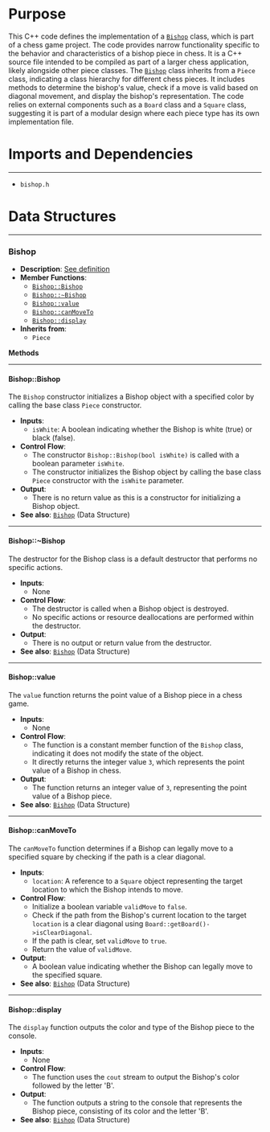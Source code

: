 # Purpose
This C++ code defines the implementation of a [`Bishop`](#BishopBishop) class, which is part of a chess game project. The code provides narrow functionality specific to the behavior and characteristics of a bishop piece in chess. It is a C++ source file intended to be compiled as part of a larger chess application, likely alongside other piece classes. The [`Bishop`](#BishopBishop) class inherits from a `Piece` class, indicating a class hierarchy for different chess pieces. It includes methods to determine the bishop's value, check if a move is valid based on diagonal movement, and display the bishop's representation. The code relies on external components such as a `Board` class and a `Square` class, suggesting it is part of a modular design where each piece type has its own implementation file.
# Imports and Dependencies

---
- `bishop.h`


# Data Structures

---
### Bishop<!-- {{#data_structure:Bishop}} -->
- **Description**: [See definition](bishop.h.driver.md#Bishop)
- **Member Functions**:
    - [`Bishop::Bishop`](#BishopBishop)
    - [`Bishop::~Bishop`](#BishopBishop)
    - [`Bishop::value`](#Bishopvalue)
    - [`Bishop::canMoveTo`](#BishopcanMoveTo)
    - [`Bishop::display`](#Bishopdisplay)
- **Inherits from**:
    - `Piece`

**Methods**

---
#### Bishop::Bishop<!-- {{#callable:Bishop::Bishop}} -->
The `Bishop` constructor initializes a Bishop object with a specified color by calling the base class `Piece` constructor.
- **Inputs**:
    - `isWhite`: A boolean indicating whether the Bishop is white (true) or black (false).
- **Control Flow**:
    - The constructor `Bishop::Bishop(bool isWhite)` is called with a boolean parameter `isWhite`.
    - The constructor initializes the Bishop object by calling the base class `Piece` constructor with the `isWhite` parameter.
- **Output**:
    - There is no return value as this is a constructor for initializing a Bishop object.
- **See also**: [`Bishop`](bishop.h.driver.md#Bishop)  (Data Structure)


---
#### Bishop::\~Bishop<!-- {{#callable:Bishop::~Bishop}} -->
The destructor for the Bishop class is a default destructor that performs no specific actions.
- **Inputs**:
    - None
- **Control Flow**:
    - The destructor is called when a Bishop object is destroyed.
    - No specific actions or resource deallocations are performed within the destructor.
- **Output**:
    - There is no output or return value from the destructor.
- **See also**: [`Bishop`](bishop.h.driver.md#Bishop)  (Data Structure)


---
#### Bishop::value<!-- {{#callable:Bishop::value}} -->
The `value` function returns the point value of a Bishop piece in a chess game.
- **Inputs**:
    - None
- **Control Flow**:
    - The function is a constant member function of the `Bishop` class, indicating it does not modify the state of the object.
    - It directly returns the integer value `3`, which represents the point value of a Bishop in chess.
- **Output**:
    - The function returns an integer value of `3`, representing the point value of a Bishop piece.
- **See also**: [`Bishop`](bishop.h.driver.md#Bishop)  (Data Structure)


---
#### Bishop::canMoveTo<!-- {{#callable:Bishop::canMoveTo}} -->
The `canMoveTo` function determines if a Bishop can legally move to a specified square by checking if the path is a clear diagonal.
- **Inputs**:
    - `location`: A reference to a `Square` object representing the target location to which the Bishop intends to move.
- **Control Flow**:
    - Initialize a boolean variable `validMove` to `false`.
    - Check if the path from the Bishop's current location to the target `location` is a clear diagonal using `Board::getBoard()->isClearDiagonal`.
    - If the path is clear, set `validMove` to `true`.
    - Return the value of `validMove`.
- **Output**:
    - A boolean value indicating whether the Bishop can legally move to the specified square.
- **See also**: [`Bishop`](bishop.h.driver.md#Bishop)  (Data Structure)


---
#### Bishop::display<!-- {{#callable:Bishop::display}} -->
The `display` function outputs the color and type of the Bishop piece to the console.
- **Inputs**:
    - None
- **Control Flow**:
    - The function uses the `cout` stream to output the Bishop's color followed by the letter 'B'.
- **Output**:
    - The function outputs a string to the console that represents the Bishop piece, consisting of its color and the letter 'B'.
- **See also**: [`Bishop`](bishop.h.driver.md#Bishop)  (Data Structure)



